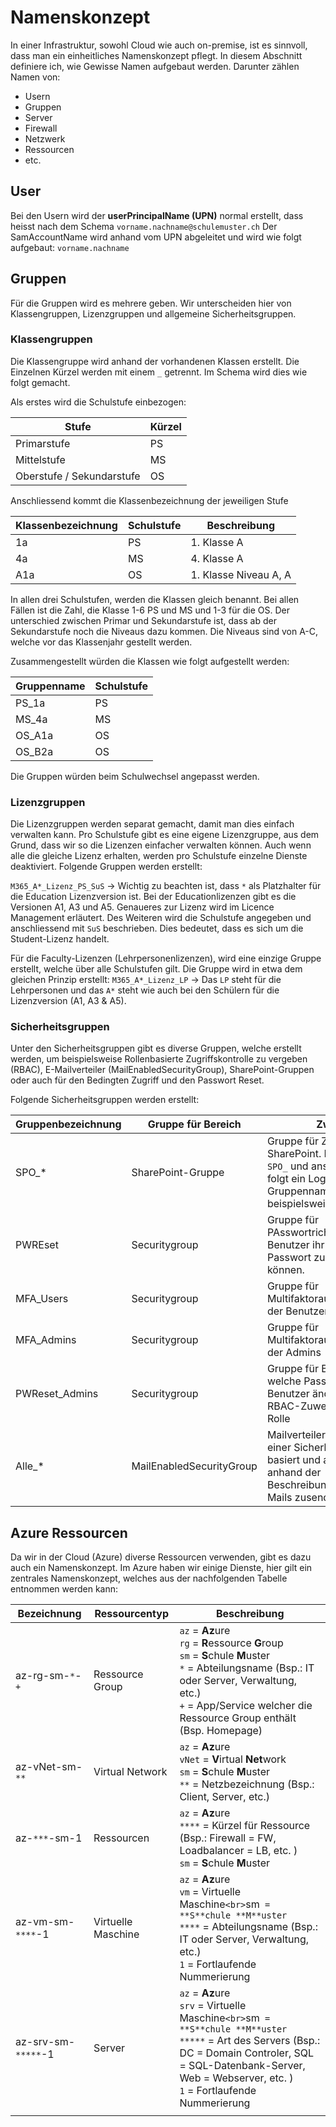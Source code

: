 # Namenskonzept

In einer Infrastruktur, sowohl Cloud wie auch on-premise, ist es sinnvoll, dass man ein einheitliches Namenskonzept pflegt.
In diesem Abschnitt definiere ich, wie Gewisse Namen aufgebaut werden. 
Darunter zählen Namen von:
- Usern
- Gruppen
- Server
- Firewall
- Netzwerk
- Ressourcen
- etc. 

## User
Bei den Usern wird der **userPrincipalName (UPN)** normal erstellt, dass heisst nach dem Schema 
`vorname.nachname@schulemuster.ch` 
Der SamAccountName wird anhand vom UPN abgeleitet und wird wie folgt aufgebaut: `vorname.nachname` 

## Gruppen
Für die Gruppen wird es mehrere geben. Wir unterscheiden hier von Klassengruppen, Lizenzgruppen und allgemeine Sicherheitsgruppen. 

### Klassengruppen
Die Klassengruppe wird anhand der vorhandenen Klassen erstellt. 
Die Einzelnen Kürzel werden mit einem `_` getrennt.
Im Schema wird dies wie folgt gemacht. 

Als erstes wird die Schulstufe einbezogen:

| Stufe                     | Kürzel |
| ------------------------- | ------ |
| Primarstufe               | PS     |
| Mittelstufe               | MS     |
| Oberstufe / Sekundarstufe | OS     |
Anschliessend kommt die Klassenbezeichnung der jeweiligen Stufe

| Klassenbezeichnung | Schulstufe | Beschreibung          |
| ------------------ | ---------- | --------------------- |
| 1a                 | PS         | 1. Klasse A           |
| 4a                 | MS         | 4. Klasse A           |
| A1a                | OS         | 1. Klasse Niveau A, A |
In allen drei Schulstufen, werden die Klassen gleich benannt. 
Bei allen Fällen ist die Zahl, die Klasse 1-6 PS und MS und 1-3 für die OS.
Der unterschied zwischen Primar und Sekundarstufe ist, dass ab der Sekundarstufe noch die Niveaus dazu kommen. Die Niveaus sind von A-C, welche vor das Klassenjahr gestellt werden. 

Zusammengestellt würden die Klassen wie folgt aufgestellt werden: 

| Gruppenname | Schulstufe |
| ----------- | ---------- |
| PS_1a       | PS         |
| MS_4a       | MS         |
| OS_A1a      | OS         |
| OS_B2a      | OS         |
Die Gruppen würden beim Schulwechsel angepasst werden. 

### Lizenzgruppen

Die Lizenzgruppen werden separat gemacht, damit man dies einfach verwalten kann. 
Pro Schulstufe gibt es eine eigene Lizenzgruppe, aus dem Grund, dass wir so die Lizenzen einfacher verwalten können. 
Auch wenn alle die gleiche Lizenz erhalten, werden pro Schulstufe einzelne Dienste deaktiviert. 
Folgende Gruppen werden erstellt:

`M365_A*_Lizenz_PS_SuS` -> Wichtig zu beachten ist, dass `*` als Platzhalter für die Education Lizenzversion ist. Bei der Educationlizenzen gibt es die Versionen A1, A3 und A5. 
Genaueres zur Lizenz wird im Licence Management erläutert. 
Des Weiteren wird die Schulstufe angegeben und anschliessend mit `SuS` beschrieben. Dies bedeutet, dass es sich um die Student-Lizenz handelt. 

Für die Faculty-Lizenzen (Lehrpersonenlizenzen), wird eine einzige Gruppe erstellt, welche über alle Schulstufen gilt. 
Die Gruppe wird in etwa dem gleichen Prinzip erstellt:
`M365_A*_Lizenz_LP` -> Das `LP` steht für die Lehrpersonen und das `A*` steht wie auch bei den Schülern für die Lizenzversion (A1, A3 & A5). 

### Sicherheitsgruppen

Unter den Sicherheitsgruppen gibt es diverse Gruppen, welche erstellt werden, um beispielsweise Rollenbasierte Zugriffskontrolle zu vergeben (RBAC), E-Mailverteiler (MailEnabledSecurityGroup), SharePoint-Gruppen oder auch für den Bedingten Zugriff und den Passwort Reset. 

Folgende Sicherheitsgruppen werden erstellt:

| Gruppenbezeichnung | Gruppe für Bereich       | Zweck                                                                                                                           |
| ------------------ | ------------------------ | ------------------------------------------------------------------------------------------------------------------------------- |
| SPO_*              | SharePoint-Gruppe        | Gruppe für Zugriff aus SharePoint. Beginnt mit `SPO_` und anschliessend folgt ein Logischer Gruppenname, beispielsweise.        |
| PWREset            | Securitygroup            | Gruppe für PAsswortrichtlinie, damit Benutzer ihr eigenes Passwort zurücksetzen können.                                         |
| MFA_Users          | Securitygroup            | Gruppe für Multifaktorauthentifizierung der Benutzer                                                                            |
| MFA_Admins         | Securitygroup            | Gruppe für Multifaktorauthentifizierung der Admins                                                                              |
| PWReset_Admins     | Securitygroup            | Gruppe für Benutzer, welche Passwörter anderer Benutzer ändern dürfen. RBAC-Zuweisung einer Rolle                               |
| Alle_*             | MailEnabledSecurityGroup | Mailverteiler, welcher auf einer Sicherheitsgruppe basiert und allen Benutzer anhand der Beschreibung(`*`) die E-Mails zusendet |

## Azure Ressourcen
Da wir in der Cloud (Azure) diverse Ressourcen verwenden, gibt es dazu auch ein Namenskonzept. 
Im Azure haben wir einige Dienste, hier gilt ein zentrales Namenskonzept, welches aus der nachfolgenden Tabelle entnommen werden kann:


| Bezeichnung         | Ressourcentyp      | Beschreibung                                                                                                                                                                                                                       |
| ------------------- | ------------------ | ---------------------------------------------------------------------------------------------------------------------------------------------------------------------------------------------------------------------------------- |
| az-rg-sm-`*`-`+`    | Ressource Group    | `az` = **Az**ure<br>`rg` = **R**essource **G**roup<br>`sm` = **S**chule **M**uster<br>`*` = Abteilungsname (Bsp.: IT oder Server, Verwaltung, etc.)<br>`+` = App/Service welcher die Ressource Group enthält (Bsp. Homepage)       |
| az-vNet-sm-`**`     | Virtual Network    | `az` = **Az**ure<br>`vNet` = **V**irtual **Net**work<br>`sm` = **S**chule **M**uster<br>`**` = Netzbezeichnung (Bsp.: Client, Server, etc.)                                                                                        |
| az-`***`-sm-1       | Ressourcen         | `az` = **Az**ure<br>`****` = Kürzel für Ressource (Bsp.: Firewall = FW, Loadbalancer = LB, etc. )<br>`sm` = **S**chule **M**uster                                                                                                  |
| az-vm-sm-`****`-1   | Virtuelle Maschine | `az` = **Az**ure<br>`vm` = Virtuelle Maschine`<br>`sm` = **S**chule **M**uster`<br>`****` = Abteilungsname (Bsp.: IT oder Server, Verwaltung, etc.)<br>`1` = Fortlaufende Nummerierung                                             |
| az-srv-sm-`*****`-1 | Server             | `az` = **Az**ure<br>`srv` = Virtuelle Maschine`<br>`sm` = **S**chule **M**uster`<br>`*****` = Art des Servers (Bsp.: DC = Domain Controler, SQL = SQL-Datenbank-Server, Web = Webserver, etc. )<br>`1` = Fortlaufende Nummerierung |
|                     |                    |                                                                                                                                                                                                                                    |

